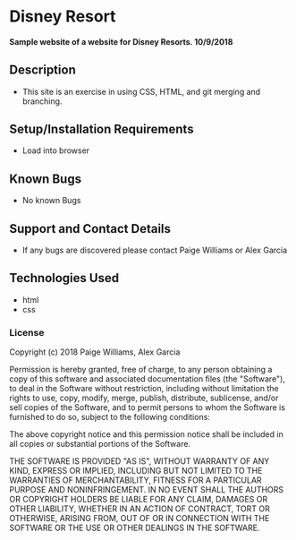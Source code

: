 # Disney Resort

#### Sample website of a website for Disney Resorts. 10/9/2018

## Description

* This site is an exercise in using CSS, HTML,  and git merging and branching.

## Setup/Installation Requirements

* Load into browser

## Known Bugs

* No known Bugs

## Support and Contact Details

* If any bugs are discovered please contact Paige Williams or Alex Garcia

## Technologies Used

* html
* css

### License

Copyright (c) 2018 Paige Williams, Alex Garcia

Permission is hereby granted, free of charge, to any person obtaining a copy
of this software and associated documentation files (the "Software"), to deal
in the Software without restriction, including without limitation the rights
to use, copy, modify, merge, publish, distribute, sublicense, and/or sell
copies of the Software, and to permit persons to whom the Software is
furnished to do so, subject to the following conditions:

The above copyright notice and this permission notice shall be included in all
copies or substantial portions of the Software.

THE SOFTWARE IS PROVIDED "AS IS", WITHOUT WARRANTY OF ANY KIND, EXPRESS OR
IMPLIED, INCLUDING BUT NOT LIMITED TO THE WARRANTIES OF MERCHANTABILITY,
FITNESS FOR A PARTICULAR PURPOSE AND NONINFRINGEMENT. IN NO EVENT SHALL THE
AUTHORS OR COPYRIGHT HOLDERS BE LIABLE FOR ANY CLAIM, DAMAGES OR OTHER
LIABILITY, WHETHER IN AN ACTION OF CONTRACT, TORT OR OTHERWISE, ARISING FROM,
OUT OF OR IN CONNECTION WITH THE SOFTWARE OR THE USE OR OTHER DEALINGS IN THE
SOFTWARE.

